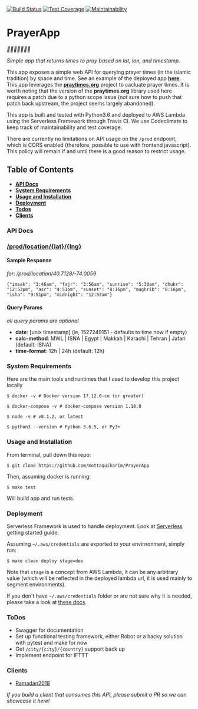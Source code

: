 [![Build Status](https://travis-ci.org/mottaquikarim/PrayerApp.svg?branch=master)](https://travis-ci.org/mottaquikarim/PrayerApp) [![Test Coverage](https://api.codeclimate.com/v1/badges/3797d09b2aee38a8b56e/test_coverage)](https://codeclimate.com/github/mottaquikarim/PrayerApp/test_coverage) [![Maintainability](https://api.codeclimate.com/v1/badges/3797d09b2aee38a8b56e/maintainability)](https://codeclimate.com/github/mottaquikarim/PrayerApp/maintainability)

# PrayerApp

*🎉🎈🎂🍾🎊🍻💃*

*Simple app that returns times to pray based on lat, lon, and timestamp.*

This app exposes a simple web API for querying prayer times (in the islamic tradition) by space and time. See an example of the deployed app **[here](https://8ldbpgh8mh.execute-api.us-east-1.amazonaws.com/prod/location/40.7128/-74.0059)**. This app leverages the **[praytimes.org](http://praytimes.org/manual)** project to cacluate prayer times. It is worth noting that the version of the **praytimes.org** library used here requires a patch due to a python scope issue (not sure how to push that patch back upstream, the project seems largely abandoned).

This app is built and tested with Python3.6 and deployed to AWS Lambda using the Serverless Framework through Travis CI. We 
use Codeclimate to keep track of maintainability and test coverage.

There are currently no limitations on API usage on the `/prod` endpoint, which is CORS enabled (therefore, possible to use with frontend javascript). This policy will remain if and until there is a good reason to restrict usage.

## Table of Contents
* **[API Docs](#api-docs)**
* **[System Requirements](#system-requirements)**
* **[Usage and Installation](#usage-and-installation)**
* **[Deployment](#deployment)**
* **[Todos](#todos)**
* **[Clients](#clients)**

### API Docs

### **[/prod/location/{lat}/{lng}](https://8ldbpgh8mh.execute-api.us-east-1.amazonaws.com/prod/location/40.7128/-74.0059)**

#### **Sample Response**
*for: /prod/location/40.7128/-74.0059*

```
{"imsak": "3:46am", "fajr": "3:56am", "sunrise": "5:30am", "dhuhr": "12:53pm", "asr": "4:51pm", "sunset": "8:16pm", "maghrib": "8:16pm", "isha": "9:51pm", "midnight": "12:53am"}
```

#### **Query Params**
*all query params are optional*
* **date**: [unix timestamp] (ie, 1527249151 - defaults to time now if empty)
* **calc-method**: MWL | ISNA | Egypt | Makkah | Karachi | Tehran | Jafari (default: ISNA)
* **time-format**: 12h | 24h (default: 12h)

### System Requirements

Here are the main tools and runtimes that I used to develop this project locally

```
$ docker -v # Docker version 17.12.0-ce (or greater)

$ docker-compose -v # docker-compose version 1.18.0

$ node -v # v8.1.2, or latest

$ python3 --version # Python 3.6.5, or Py3+
```

### Usage and Installation

From terminal, pull down this repo:

```
$ git clone https://github.com/mottaquikarim/PrayerApp
```

Then, assuming docker is running:

```
$ make test
```

Will build app and run tests. 

### Deployment

Serverless Framework is used to handle deployment. Look at [Serverless](https://serverless.com/framework/docs/getting-started/) getting started guide. 

Assuming `~/.aws/credentials` are exported to your envirnonment, simply run:

```
$ make clean deploy stage=dev
```

Note that `stage` is a concept from AWS Lambda, it can be any arbitrary value (which will be reflected in the deployed lambda url, it is used mainly to segment environments).

If you don't have `~/.aws/credentials` folder or are not sure why it is needed, please take a look at [these docs](https://serverless.com/framework/docs/providers/aws/cli-reference/).

### ToDos

* Swagger for documentation
* Set up functional testing framework, either Robot or a hacky solution with pytest and make for now
* Get `/city/{city}/{country}` support back up
* Implement endpoint for IFTTT

### Clients

* [Ramadan2018](https://github.com/mottaquikarim/Ramadan2018)

*If you build a client that consumes this API, please submit a PR so we can showcase it here!*
